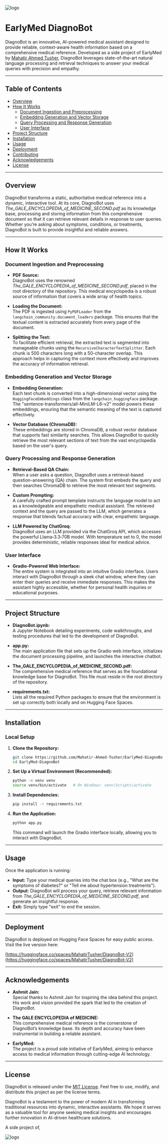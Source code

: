 ![logo](https://github.com/user-attachments/assets/1dc527d3-6f76-4efa-bfbe-126816baba69)


# EarlyMed DiagnoBot
DiagnoBot is an innovative, AI-powered medical assistant designed to provide reliable, context-aware health information based on a comprehensive medical reference. Developed as a side project of EarlyMed by [Mahatir Ahmed Tusher](https://github.com/Mahatir-Ahmed-Tusher), DiagnoBot leverages state-of-the-art natural language processing and retrieval techniques to answer your medical queries with precision and empathy.

---

## Table of Contents

- [Overview](#overview)
- [How It Works](#how-it-works)
  - [Document Ingestion and Preprocessing](#document-ingestion-and-preprocessing)
  - [Embedding Generation and Vector Storage](#embedding-generation-and-vector-storage)
  - [Query Processing and Response Generation](#query-processing-and-response-generation)
  - [User Interface](#user-interface)
- [Project Structure](#project-structure)
- [Installation](#installation)
- [Usage](#usage)
- [Deployment](#deployment)
- [Contributing](#contributing)
- [Acknowledgements](#acknowledgements)
- [License](#license)

---

## Overview

DiagnoBot transforms a static, authoritative medical reference into a dynamic, interactive tool. At its core, DiagnoBot uses *The\_GALE\_ENCYCLOPEDIA\_of\_MEDICINE\_SECOND.pdf* as its knowledge base, processing and storing information from this comprehensive document so that it can retrieve relevant details in response to user queries. Whether you’re asking about symptoms, conditions, or treatments, DiagnoBot is built to provide insightful and reliable answers.

---

## How It Works

### Document Ingestion and Preprocessing

- **PDF Source:**\
  DiagnoBot uses the renowned *The\_GALE\_ENCYCLOPEDIA\_of\_MEDICINE\_SECOND.pdf*, placed in the root directory of the repository. This medical encyclopedia is a robust source of information that covers a wide array of health topics.

- **Loading the Document:**\
  The PDF is ingested using `PyPDFLoader` from the `langchain_community.document_loaders` package. This ensures that the textual content is extracted accurately from every page of the document.

- **Splitting the Text:**\
  To facilitate efficient retrieval, the extracted text is segmented into manageable chunks using the `RecursiveCharacterTextSplitter`. Each chunk is 500 characters long with a 50-character overlap. This approach helps in capturing the context more effectively and improves the accuracy of information retrieval.

### Embedding Generation and Vector Storage

- **Embedding Generation:**\
  Each text chunk is converted into a high-dimensional vector using the `HuggingFaceEmbeddings` class from the `langchain_huggingface` package. The "sentence-transformers/all-MiniLM-L6-v2" model powers these embeddings, ensuring that the semantic meaning of the text is captured effectively.

- **Vector Database (ChromaDB):**\
  These embeddings are stored in ChromaDB, a robust vector database that supports fast similarity searches. This allows DiagnoBot to quickly retrieve the most relevant sections of text from the vast encyclopedia based on the user's query.

### Query Processing and Response Generation

- **Retrieval-Based QA Chain:**\
  When a user asks a question, DiagnoBot uses a retrieval-based question-answering (QA) chain. The system first embeds the query and then searches ChromaDB to retrieve the most relevant text segments.

- **Custom Prompting:**\
  A carefully crafted prompt template instructs the language model to act as a knowledgeable and empathetic medical assistant. The retrieved context and the query are passed to the LLM, which generates a response that blends factual accuracy with clear, empathetic language.

- **LLM Powered by ChatGroq:**\
  DiagnoBot uses an LLM provided via the ChatGroq API, which accesses the powerful Llama‑3.3‑70B model. With temperature set to 0, the model provides deterministic, reliable responses ideal for medical advice.

### User Interface

- **Gradio-Powered Web Interface:**\
  The entire system is integrated into an intuitive Gradio interface. Users interact with DiagnoBot through a sleek chat window, where they can enter their queries and receive immediate responses. This makes the assistant highly accessible, whether for personal health inquiries or educational purposes.

---

## Project Structure

- **DiagnoBot.ipynb:**\
  A Jupyter Notebook detailing experiments, code walkthroughs, and testing procedures that led to the development of DiagnoBot.

- **app.py:**\
  The main application file that sets up the Gradio web interface, initializes the document processing pipeline, and launches the interactive chatbot.

- **The\_GALE\_ENCYCLOPEDIA\_of\_MEDICINE\_SECOND.pdf:**\
  The comprehensive medical reference that serves as the foundational knowledge base for DiagnoBot. This file must reside in the root directory of the repository.

- **requirements.txt:**\
  Lists all the required Python packages to ensure that the environment is set up correctly both locally and on Hugging Face Spaces.

---

## Installation

### Local Setup

1. **Clone the Repository:**

   ```bash
   git clone https://github.com/Mahatir-Ahmed-Tusher/EarlyMed-DiagnoBot.git
   cd EarlyMed-DiagnoBot
   ```

2. **Set Up a Virtual Environment (Recommended):**

   ```bash
   python -m venv venv
   source venv/bin/activate   # On Windows: venv\Scripts\activate
   ```

3. **Install Dependencies:**

   ```bash
   pip install -r requirements.txt
   ```

4. **Run the Application:**

   ```bash
   python app.py
   ```

   This command will launch the Gradio interface locally, allowing you to interact with DiagnoBot.

---

## Usage

Once the application is running:

- **Input:** Type your medical queries into the chat box (e.g., "What are the symptoms of diabetes?" or "Tell me about hypertension treatments").
- **Output:** DiagnoBot will process your query, retrieve relevant information from *The\_GALE\_ENCYCLOPEDIA\_of\_MEDICINE\_SECOND.pdf*, and generate an insightful response.
- **Exit:** Simply type "exit" to end the session.

---

## Deployment

DiagnoBot is deployed on Hugging Face Spaces for easy public access. Visit the live version here:

[https://huggingface.co/spaces/MahatirTusher/DiagnoBot-V2](https://huggingface.co/spaces/MahatirTusher/DiagnoBot-V2)

---

## Acknowledgements

- **Ashmit Jain:**\
  Special thanks to Ashmit Jain for inspiring the idea behind this project. His work and vision provided the spark that led to the creation of DiagnoBot.

- **The GALE ENCYCLOPEDIA of MEDICINE:**\
  This comprehensive medical reference is the cornerstone of DiagnoBot’s knowledge base. Its depth and accuracy have been instrumental in building a reliable assistant.

- **EarlyMed:**\
  The project is a proud side initiative of EarlyMed, aiming to enhance access to medical information through cutting-edge AI technology.

---

## License

DiagnoBot is released under the [MIT License](LICENSE). Feel free to use, modify, and distribute this project as per the license terms.





DiagnoBot is a testament to the power of modern AI in transforming traditional resources into dynamic, interactive assistants. We hope it serves as a valuable tool for anyone seeking medical insights and encourages further innovation in AI-driven healthcare solutions.

A side project of,

![logo](https://github.com/user-attachments/assets/e3715b9d-508b-4715-9838-4254f12402a2)


